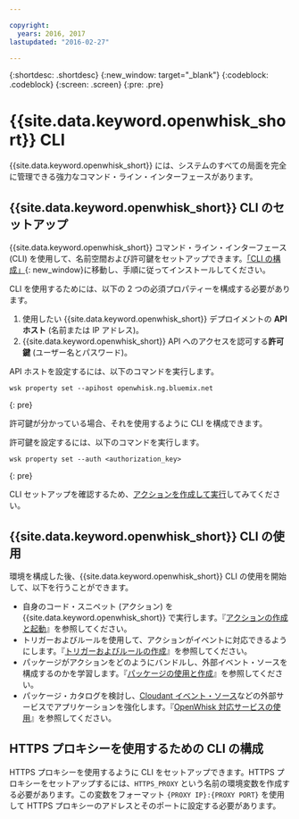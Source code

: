 ```yaml
---

copyright:
  years: 2016, 2017
lastupdated: "2016-02-27"

---
```


{:shortdesc: .shortdesc}
{:new_window: target="_blank"}
{:codeblock: .codeblock}
{:screen: .screen}
{:pre: .pre}

# {{site.data.keyword.openwhisk_short}} CLI

{{site.data.keyword.openwhisk_short}} には、システムのすべての局面を完全に管理できる強力なコマンド・ライン・インターフェースがあります。

## {{site.data.keyword.openwhisk_short}} CLI のセットアップ 

{{site.data.keyword.openwhisk_short}} コマンド・ライン・インターフェース (CLI) を使用して、名前空間および許可鍵をセットアップできます。[「CLI の構成」](https://new-console.{DomainName}/openwhisk/cli){: new_window}に移動し、手順に従ってインストールしてください。

CLI を使用するためには、以下の 2 つの必須プロパティーを構成する必要があります。

1. 使用したい {{site.data.keyword.openwhisk_short}} デプロイメントの **API ホスト** (名前または IP アドレス)。
2. {{site.data.keyword.openwhisk_short}} API へのアクセスを認可する**許可鍵** (ユーザー名とパスワード)。

API ホストを設定するには、以下のコマンドを実行します。

```
wsk property set --apihost openwhisk.ng.bluemix.net
```
{: pre} 

許可鍵が分かっている場合、それを使用するように CLI を構成できます。 

許可鍵を設定するには、以下のコマンドを実行します。

```
wsk property set --auth <authorization_key>
```
{: pre} 

CLI セットアップを確認するため、[アクションを作成して実行](./index.html#openwhisk_start_hello_world)してみてください。

## {{site.data.keyword.openwhisk_short}} CLI の使用 

環境を構成した後、{{site.data.keyword.openwhisk_short}} CLI の使用を開始して、以下を行うことができます。

* 自身のコード・スニペット (アクション) を {{site.data.keyword.openwhisk_short}} で実行します。『[アクションの作成と起動](./openwhisk_actions.html)』を参照してください。
* トリガーおよびルールを使用して、アクションがイベントに対応できるようにします。『[トリガーおよびルールの作成](./openwhisk_triggers_rules.html)』を参照してください。
* パッケージがアクションをどのようにバンドルし、外部イベント・ソースを構成するのかを学習します。『[パッケージの使用と作成](./openwhisk_packages.html)』を参照してください。
* パッケージ・カタログを検討し、[Cloudant イベント・ソース](./openwhisk_cloudant.html)などの外部サービスでアプリケーションを強化します。『[OpenWhisk 対応サービスの使用](./openwhisk_catalog.html)』を参照してください。

## HTTPS プロキシーを使用するための CLI の構成

HTTPS プロキシーを使用するように CLI をセットアップできます。HTTPS プロキシーをセットアップするには、`HTTPS_PROXY` という名前の環境変数を作成する必要があります。この変数をフォーマット `{PROXY IP}:{PROXY PORT}` を使用して HTTPS プロキシーのアドレスとそのポートに設定する必要があります。
